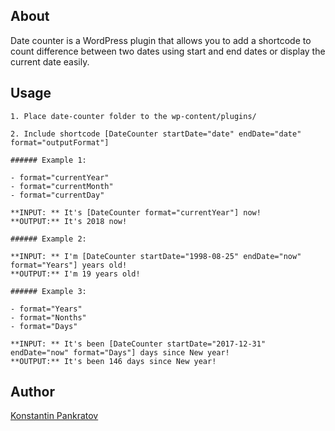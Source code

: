 ## About

Date counter is a WordPress plugin that allows you to add a shortcode to count difference between two dates using start and end dates or display the current date easily.

## Usage
    1. Place date-counter folder to the wp-content/plugins/

    2. Include shortcode [DateCounter startDate="date" endDate="date" format="outputFormat"]

    ###### Example 1:

    - format="currentYear"
    - format="currentMonth"
    - format="currentDay"

    **INPUT: ** It's [DateCounter format="currentYear"] now!
    **OUTPUT:** It's 2018 now!

    ###### Example 2:

    **INPUT: ** I'm [DateCounter startDate="1998-08-25" endDate="now" format="Years"] years old!
    **OUTPUT:** I'm 19 years old!

    ###### Example 3:

    - format="Years"
    - format="Nonths"
    - format="Days"

    **INPUT: ** It's been [DateCounter startDate="2017-12-31" endDate="now" format="Days"] days since New year!
    **OUTPUT:** It's been 146 days since New year! 

## Author
[Konstantin Pankratov](http://kopa.pw/)